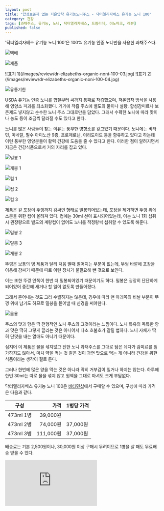 ```yaml
---
layout: post
title: "합성보존제 없는 저온압착 유기농노니주스 - 닥터엘리자베스 유기농 노니 100"
category: 건강
tags: [과채주스, 유기농, 노니, 닥터엘리자베스, 드림리더, 이노마크, 레뷰]
published: false
---
```


'닥터엘리자베스 유기농 노니 100'은
100% 유기농 인증 노니만을 사용한 과채주스다.

![택배](/images/review/dr-elizabeths-organic-noni-100-01.jpg)

![제품](/images/review/dr-elizabeths-organic-noni-100-02.jpg)

<p class="center" markdown="1">
![표기 1](/images/review/dr-elizabeths-organic-noni-100-03.jpg)
![표기 2](/images/review/dr-elizabeths-organic-noni-100-04.jpg)
</p>

![유통기한](/images/review/dr-elizabeths-organic-noni-100-05.jpg)

USDA 유기농 인증 노니를 껍질부터 씨까지 통째로 착즙했으며,
저온압착 방식을 사용해 영양소 파괴를 최소화했다.
거기에 착즙 주스에 별도의 물이나 설탕, 합성감미료나 보존제도 넣지않고
순수한 노니 주스 그대로만을 담았다.
그래서 수확한 노니에 따라 맛이나 농도 등이 조금씩 달라질 수도 있다고 한다.

노니를 많은 사람들이 찾는 이유는 풍부한 영향소를 갖고있기 때문이다.
노니에는 비타민, 미네랄, 필수 아미노산 9종, 프로제로닌, 이리도이드 등을 함유하고 있다고 하는데
이런 풍부한 영양분들이 활력 건강에 도움을 줄 수 있다고 한다.
이러한 점이 알려지면서 지금은 건강식품으로서 거의 자리를 잡고 있다.

![밀봉 1](/images/review/dr-elizabeths-organic-noni-100-06.jpg)

![개봉 1](/images/review/dr-elizabeths-organic-noni-100-07.jpg)

![컵 1](/images/review/dr-elizabeths-organic-noni-100-08.jpg)

![컵 2](/images/review/dr-elizabeths-organic-noni-100-09.jpg)

![컵 3](/images/review/dr-elizabeths-organic-noni-100-10.jpg)

제품은 겉 포장이 뚜껑까지 감싸인 형태로 밀봉되어있는데,
포장을 제거하면 뚜껑 위에 소분을 위한 컵이 올려져 있다.
컵에는 30ml 선이 표시되어있는데, 이는 노니 1회 섭취시 권장량으로
별도의 계량컵이 없어도 노니를 적정량씩 섭취할 수 있도록 해준다.

![밀봉 2](/images/review/dr-elizabeths-organic-noni-100-11.jpg)

![밀봉 3](/images/review/dr-elizabeths-organic-noni-100-12.jpg)

![개봉 2](/images/review/dr-elizabeths-organic-noni-100-13.jpg)

뚜껑은 보통의 병 제품과 달리 처음 딸때 떨어지는 부분이 없는데,
뚜껑 바깥에 포장을 이용해 감싸기 때문에 따로 이런 장치가 불필요해 뺀 것으로 보인다.

이는 또한 뚜껑 안쪽이 한번 더 밀봉되어있기 때문이기도 하다.
밀봉은 굉장히 단단하게 되어있어 중간에 새거나 할 일이 없도록 만들어졌다.

그래서 뜯어내는 것도 그리 수월하지는 않은데,
경우에 따라 맨 아래쪽의 비닐 부분이 뚜껑 위에 남기도 하므로 밀봉을 뜯어낼 때 신경을 써야한다.

![음용](/images/review/dr-elizabeths-organic-noni-100-14.jpg)

주스의 맛과 향은 딱 전형적인 노니 주스의 그것이라는 느낌이다.
노니 특유의 독특한 향과 맛은 딱히 그렇게 끌리는 것은 아니어서 다소 호불호가 갈릴 법하다.
노니 자체가 딱히 단맛을 내는 열매도 아니기 때문이다.

심지어 이 제품은 물을 섞지않고 진한 노니 과채주스를 그대로 담은 데다가 감미료를 첨가하지도 않아서,
마치 약을 먹는 것 같은 것이 과연 맛으로 먹는 게 아니라 건강을 위한 식품이라는 생각이 절로 든다.

그러나 한번에 많은 양을 먹는 것은 아니라 딱히 거부감이 일거나 하지는 않는다.
하루에 한번 30ml는 따로 물을 섞지 않고 원액을 그대로 마셔도 크게 부담없다.

닥터엘리자베스 유기농 노니 100은 [비타민샵](https://www.vitaminshop.co.kr/product/search.html?view_type=&supplier_code=&category_no=0&search_type=product_name&keyword=%EB%85%B8%EB%8B%88&exceptkeyword=&product_price1=&product_price2=&order_by=&x=119&y=15)에서 구매할 수 있으며,
구성에 따라 가격은 다음과 같다.

구성      | 가격      | 1병당 가격
----------|----------:|------------
473ml 1병 |  39,000원 |
473ml 2병 |  74,000원 | 37,000원
473ml 3병 | 111,000원 | 37,000원

배송료는 기본 2,500원이나, 30,000원 이상 구매시 무려이므로
1병을 살 때도 무료배송 받을 수 있다.



![스폰서 배너](https://www.revu.net/campaign/img.php?p=4dce296a08e5e1735a3eceffb65e035b5d2be5f7dff43b21329cb8129507815d&v=4 "이 글은 레뷰를 통해 해당 업체에서 제품을 받아 작성했다.")

